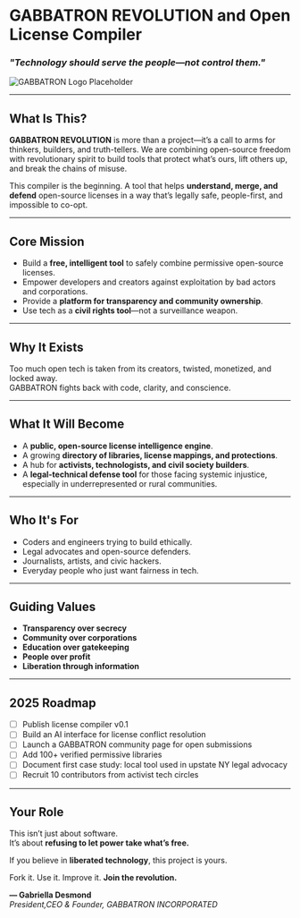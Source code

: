 # GABBATRON REVOLUTION and Open License Compiler  
### *"Technology should serve the people—not control them."*

![GABBATRON Logo Placeholder](https://via.placeholder.com/400x100?text=GABBATRON+REVOLUTION+Logo)

---

## What Is This?

**GABBATRON REVOLUTION** is more than a project—it’s a call to arms for thinkers, builders, and truth-tellers. We are combining open-source freedom with revolutionary spirit to build tools that protect what’s ours, lift others up, and break the chains of misuse.

This compiler is the beginning. A tool that helps **understand, merge, and defend** open-source licenses in a way that’s legally safe, people-first, and impossible to co-opt.

---

## Core Mission

- Build a **free, intelligent tool** to safely combine permissive open-source licenses.
- Empower developers and creators against exploitation by bad actors and corporations.
- Provide a **platform for transparency and community ownership**.
- Use tech as a **civil rights tool**—not a surveillance weapon.

---

## Why It Exists

Too much open tech is taken from its creators, twisted, monetized, and locked away.  
GABBATRON fights back with code, clarity, and conscience.

---

## What It Will Become

- A **public, open-source license intelligence engine**.
- A growing **directory of libraries, license mappings, and protections**.
- A hub for **activists, technologists, and civil society builders**.
- A **legal-technical defense tool** for those facing systemic injustice, especially in underrepresented or rural communities.

---

## Who It's For

- Coders and engineers trying to build ethically.
- Legal advocates and open-source defenders.
- Journalists, artists, and civic hackers.
- Everyday people who just want fairness in tech.

---

## Guiding Values

- **Transparency over secrecy**  
- **Community over corporations**  
- **Education over gatekeeping**  
- **People over profit**  
- **Liberation through information**

---

## 2025 Roadmap

- [ ] Publish license compiler v0.1
- [ ] Build an AI interface for license conflict resolution
- [ ] Launch a GABBATRON community page for open submissions
- [ ] Add 100+ verified permissive libraries
- [ ] Document first case study: local tool used in upstate NY legal advocacy
- [ ] Recruit 10 contributors from activist tech circles

---

## Your Role

This isn’t just about software.  
It’s about **refusing to let power take what’s free.**

If you believe in **liberated technology**, this project is yours.

Fork it. Use it. Improve it. **Join the revolution.**

**— Gabriella Desmond**  
*President,CEO & Founder, GABBATRON INCORPORATED*